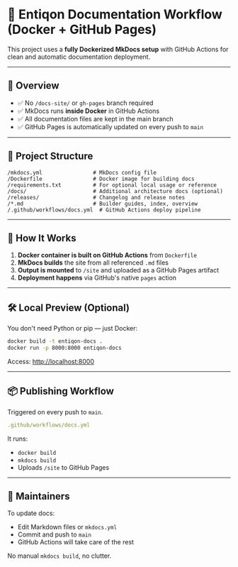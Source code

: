 # 🧾 Entiqon Documentation Workflow (Docker + GitHub Pages)

This project uses a **fully Dockerized MkDocs setup** with GitHub Actions for clean and automatic documentation deployment.

---

## 🧠 Overview

- ✅ No `/docs-site/` or `gh-pages` branch required
- ✅ MkDocs runs **inside Docker** in GitHub Actions
- ✅ All documentation files are kept in the main branch
- ✅ GitHub Pages is automatically updated on every push to `main`

---

## 📁 Project Structure

```
/mkdocs.yml                # MkDocs config file
/Dockerfile                # Docker image for building docs
/requirements.txt          # For optional local usage or reference
/docs/                     # Additional architecture docs (optional)
/releases/                 # Changelog and release notes
/*.md                      # Builder guides, index, overview
/.github/workflows/docs.yml  # GitHub Actions deploy pipeline
```

---

## 🚀 How It Works

1. **Docker container is built on GitHub Actions** from `Dockerfile`
2. **MkDocs builds** the site from all referenced `.md` files
3. **Output is mounted** to `/site` and uploaded as a GitHub Pages artifact
4. **Deployment happens** via GitHub's native `pages` action

---

## 🛠 Local Preview (Optional)

You don't need Python or pip — just Docker:

```bash
docker build -t entiqon-docs .
docker run -p 8000:8000 entiqon-docs
```

Access: [http://localhost:8000](http://localhost:8000)

---

## 📦 Publishing Workflow

Triggered on every push to `main`.

```yaml
.github/workflows/docs.yml
```

It runs:
- `docker build`
- `mkdocs build`
- Uploads `/site` to GitHub Pages

---

## 🧪 Maintainers

To update docs:
- Edit Markdown files or `mkdocs.yml`
- Commit and push to `main`
- GitHub Actions will take care of the rest

No manual `mkdocs build`, no clutter.